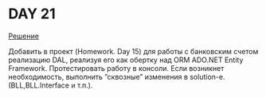 # DAY 21

[Решение](https://github.com/ViktoriyaKaleda/NET.W.2018.Kaleda/tree/master/NET.W.2018.Kaleda.08/DAL.EF)

Добавить в проект (Homework. Day 15) для работы с банковским счетом реализацию DAL, реализуя его как обертку над ORM ADO.NET Entity Framework. Протестировать работу в консоли. Если возникнет необходимость, выполнить ”сквозные” изменения в solution-e. (BLL,BLL.Interface и т.п.).
